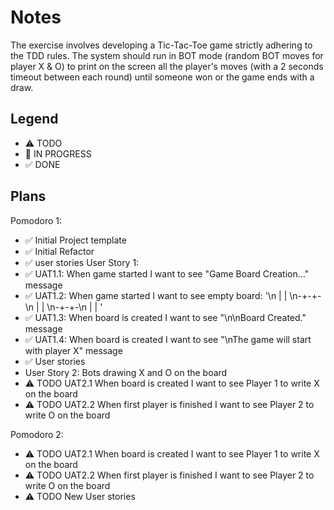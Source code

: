 # Notes

The exercise involves developing a Tic-Tac-Toe game strictly adhering to the TDD rules.
The system should run in BOT mode (random BOT moves for player X & O) to print on the screen all the player's moves (with a 2 seconds timeout between each round) until someone won or the game ends with a draw.

## Legend
- ⚠ TODO
- 🚧 IN PROGRESS
- ✅ DONE

## Plans

Pomodoro 1:
- ✅ Initial Project template
- ✅ Initial Refactor
- ✅ user stories
 User Story 1:
- ✅ UAT1.1: When game started I want to see "Game Board Creation..." message
- ✅ UAT1.2: When game started I want to see empty board: '\n | | \n-+-+-\n | | \n-+-+-\n | | '
- ✅ UAT1.3: When board is created I want to see "\n\nBoard Created." message
- ✅ UAT1.4: When board is created I want to see "\nThe game will start with player X" message
- ✅ User stories
- User Story 2: Bots drawing X and O on the board
- ⚠ TODO UAT2.1 When board is created I want to see Player 1 to write X on the board
- ⚠ TODO UAT2.2 When first player is finished I want to see Player 2 to write O on the board

Pomodoro 2:
- ⚠ TODO UAT2.1 When board is created I want to see Player 1 to write X on the board
- ⚠ TODO UAT2.2 When first player is finished I want to see Player 2 to write O on the board
- ⚠ TODO New User stories
